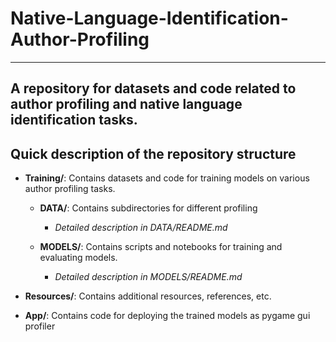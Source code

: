 # Native-Language-Identification-Author-Profiling
---
A repository for datasets and code related to author profiling and native language identification tasks.
---
## Quick description of the repository structure
- **Training/**: Contains datasets and code for training models on various author profiling tasks.
    - **DATA/**: Contains subdirectories for different profiling
        - *Detailed description in DATA/README.md*
        
    - **MODELS/**: Contains scripts and notebooks for training and evaluating models.
        - *Detailed description in MODELS/README.md*
        
- **Resources/**: Contains additional resources, references, etc.

- **App/**: Contains code for deploying the trained models as pygame gui profiler